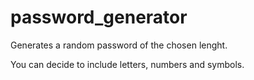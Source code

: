 # password_generator
Generates a random password of the chosen lenght.

You can decide to include letters, numbers and symbols.
